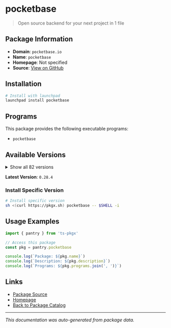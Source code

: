 # pocketbase

> Open source backend for your next project in 1 file

## Package Information

- **Domain**: `pocketbase.io`
- **Name**: `pocketbase`
- **Homepage**: Not specified
- **Source**: [View on GitHub](https://github.com/pkgxdev/pantry/tree/main/projects/pocketbase.io/package.yml)

## Installation

```bash
# Install with launchpad
launchpad install pocketbase
```

## Programs

This package provides the following executable programs:

- `pocketbase`

## Available Versions

<details>
<summary>Show all 82 versions</summary>

- `0.28.4`, `0.28.3`, `0.28.2`, `0.28.1`, `0.28.0`
- `0.27.2`, `0.27.1`, `0.27.0`, `0.26.6`, `0.26.5`
- `0.26.4`, `0.26.3`, `0.26.2`, `0.26.1`, `0.26.0`
- `0.25.9`, `0.25.8`, `0.25.7`, `0.25.6`, `0.25.5`
- `0.25.4`, `0.25.3`, `0.25.2`, `0.25.1`, `0.25.0`
- `0.24.3`, `0.24.2`, `0.24.1`, `0.24.0`, `0.23.12`
- `0.23.11`, `0.23.10`, `0.23.9`, `0.23.8`, `0.23.7`
- `0.23.6`, `0.23.5`, `0.23.4`, `0.23.3`, `0.23.2`
- `0.23.1`, `0.23.0`, `0.22.34`, `0.22.33`, `0.22.32`
- `0.22.31`, `0.22.30`, `0.22.29`, `0.22.28`, `0.22.27`
- `0.22.26`, `0.22.25`, `0.22.24`, `0.22.23`, `0.22.22`
- `0.22.21`, `0.22.20`, `0.22.19`, `0.22.18`, `0.22.17`
- `0.22.16`, `0.22.15`, `0.22.14`, `0.22.13`, `0.22.12`
- `0.22.11`, `0.22.10`, `0.22.9`, `0.22.8`, `0.22.7`
- `0.22.6`, `0.22.5`, `0.22.4`, `0.22.3`, `0.22.2`
- `0.22.1`, `0.22.0`, `0.21.3`, `0.21.2`, `0.21.1`
- `0.21.0`, `0.20.7`

</details>

**Latest Version**: `0.28.4`

### Install Specific Version

```bash
# Install specific version
sh <(curl https://pkgx.sh) pocketbase -- $SHELL -i
```

## Usage Examples

```typescript
import { pantry } from 'ts-pkgx'

// Access this package
const pkg = pantry.pocketbase

console.log(`Package: ${pkg.name}`)
console.log(`Description: ${pkg.description}`)
console.log(`Programs: ${pkg.programs.join(', ')}`)
```

## Links

- [Package Source](https://github.com/pkgxdev/pantry/tree/main/projects/pocketbase.io/package.yml)
- [Homepage](#)
- [Back to Package Catalog](../../package-catalog.md)

---

*This documentation was auto-generated from package data.*
